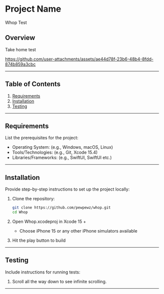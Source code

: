 
# Project Name
Whop Test

## Overview

Take home test

https://github.com/user-attachments/assets/ae44d78f-23b6-48b4-8fdd-874b859a3cbc

---

## Table of Contents

1. [Requirements](#requirements)  
2. [Installation](#installation)  
3. [Testing](#testing)  

---

## Requirements

List the prerequisites for the project:  

- Operating System: (e.g., Windows, macOS, Linux)  
- Tools/Technologies: (e.g., Git, Xcode 15.4)  
- Libraries/Frameworks: (e.g., SwiftUI, SwiftUI etc.)  

---

## Installation

Provide step-by-step instructions to set up the project locally:  

1. Clone the repository:  
   ```bash
   git clone https://github.com/pewpewz/whop.git
   cd Whop
   ```  

3. Open Whop.xcodeproj in Xcode 15 +
   - Choose iPhone 15 or any other iPhone simulators available
   
4. Hit the play button to build

---

## Testing

Include instructions for running tests:  

1. Scroll all the way down to see infinite scrolling.

---
